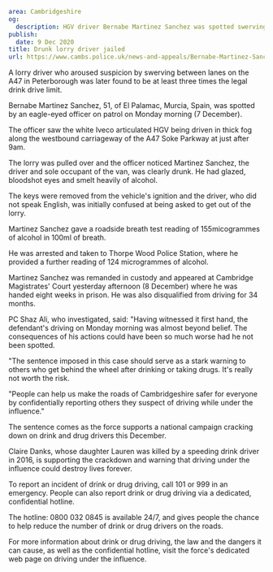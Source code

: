 ```yaml
area: Cambridgeshire
og:
  description: HGV driver Bernabe Martinez Sanchez was spotted swerving on the A47 in thick fog
publish:
  date: 9 Dec 2020
title: Drunk lorry driver jailed
url: https://www.cambs.police.uk/news-and-appeals/Bernabe-Martinez-Sanchez-drink-driver-sentencing
```

A lorry driver who aroused suspicion by swerving between lanes on the A47 in Peterborough was later found to be at least three times the legal drink drive limit.

Bernabe Martinez Sanchez, 51, of El Palamac, Murcia, Spain, was spotted by an eagle-eyed officer on patrol on Monday morning (7 December).

The officer saw the white Iveco articulated HGV being driven in thick fog along the westbound carriageway of the A47 Soke Parkway at just after 9am.

The lorry was pulled over and the officer noticed Martinez Sanchez, the driver and sole occupant of the van, was clearly drunk. He had glazed, bloodshot eyes and smelt heavily of alcohol.

The keys were removed from the vehicle's ignition and the driver, who did not speak English, was initially confused at being asked to get out of the lorry.

Martinez Sanchez gave a roadside breath test reading of 155micogrammes of alcohol in 100ml of breath.

He was arrested and taken to Thorpe Wood Police Station, where he provided a further reading of 124 microgrammes of alcohol.

Martinez Sanchez was remanded in custody and appeared at Cambridge Magistrates' Court yesterday afternoon (8 December) where he was handed eight weeks in prison. He was also disqualified from driving for 34 months.

PC Shaz Ali, who investigated, said: "Having witnessed it first hand, the defendant's driving on Monday morning was almost beyond belief. The consequences of his actions could have been so much worse had he not been spotted.

"The sentence imposed in this case should serve as a stark warning to others who get behind the wheel after drinking or taking drugs. It's really not worth the risk.

"People can help us make the roads of Cambridgeshire safer for everyone by confidentially reporting others they suspect of driving while under the influence."

The sentence comes as the force supports a national campaign cracking down on drink and drug drivers this December.

Claire Danks, whose daughter Lauren was killed by a speeding drink driver in 2016, is supporting the crackdown and warning that driving under the influence could destroy lives forever.

To report an incident of drink or drug driving, call 101 or 999 in an emergency. People can also report drink or drug driving via a dedicated, confidential hotline.

The hotline: 0800 032 0845 is available 24/7, and gives people the chance to help reduce the number of drink or drug drivers on the roads.

For more information about drink or drug driving, the law and the dangers it can cause, as well as the confidential hotline, visit the force's dedicated web page on driving under the influence.

